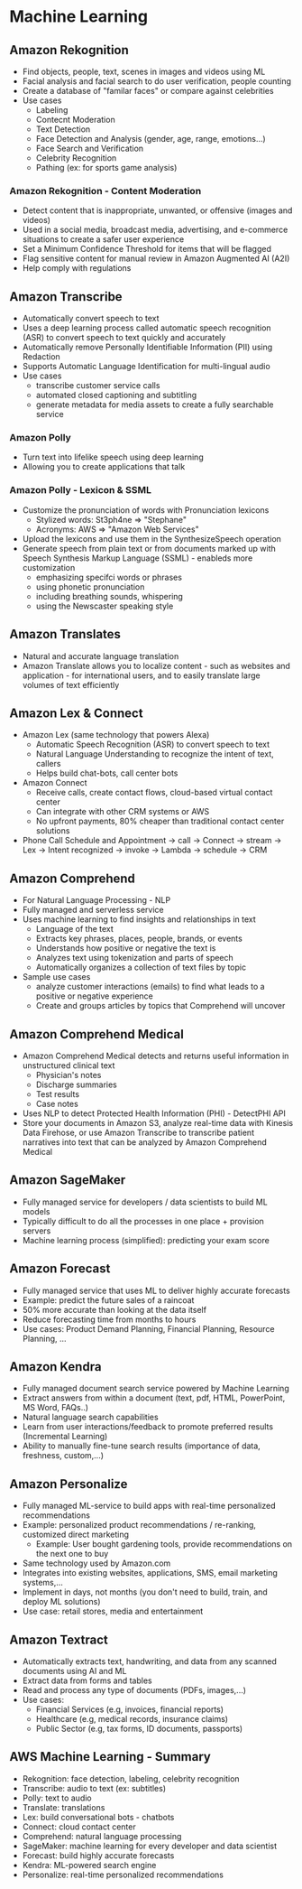 # Machine Learning

## Amazon Rekognition

- Find objects, people, text, scenes in images and videos using ML
- Facial analysis and facial search to do user verification, people counting
- Create a database of "familar faces" or compare against celebrities
- Use cases
    - Labeling
    - Contecnt Moderation
    - Text Detection
    - Face Detection and Analysis (gender, age, range, emotions...)
    - Face Search and Verification
    - Celebrity Recognition
    - Pathing (ex: for sports game analysis)

### Amazon Rekognition - Content Moderation

- Detect content that is inappropriate, unwanted, or offensive (images and videos)
- Used in a social media, broadcast media, advertising, and e-commerce situations to create a safer user experience
- Set a Minimum Confidence Threshold for items that will be flagged
- Flag sensitive content for manual review in Amazon Augmented AI (A2I)
- Help comply with regulations

## Amazon Transcribe

- Automatically convert speech to text
- Uses a deep learning process called automatic speech recognition (ASR) to convert speech to text quickly and accurately
- Automatically remove Personally Identifiable Information (PII) using Redaction
- Supports Automatic Language Identification for multi-lingual audio
- Use cases
    - transcribe customer service calls
    - automated closed captioning and subtitling
    - generate metadata for media assets to create a fully searchable service

### Amazon Polly

- Turn text into lifelike speech using deep learning
- Allowing you to create applications that talk

### Amazon Polly - Lexicon & SSML

- Customize the pronunciation of words with Pronunciation lexicons
    - Stylized words: St3ph4ne => "Stephane"
    - Acronyms: AWS => "Amazon Web Services"
- Upload the lexicons and use them in the SynthesizeSpeech operation
- Generate speech from plain text or from documents marked up with Speech Synthesis Markup Language (SSML) - enableds more customization
    - emphasizing specifci words or phrases
    - using phonetic pronunciation
    - including breathing sounds, whispering
    - using the Newscaster speaking style

## Amazon Translates

- Natural and accurate language translation
- Amazon Translate allows you to localize content - such as websites and application - for international users, and to easily translate large volumes of text efficiently

## Amazon Lex & Connect

- Amazon Lex (same technology that powers Alexa)
    - Automatic Speech Recognition (ASR) to convert speech to text
    - Natural Language Understanding to recognize the intent of text, callers
    - Helps build chat-bots, call center bots
- Amazon Connect
    - Receive calls, create contact flows, cloud-based virtual contact center
    - Can integrate with other CRM systems or AWS
    - No upfront payments, 80% cheaper than traditional contact center solutions
- Phone Call Schedule and Appointment -> call -> Connect -> stream -> Lex -> Intent recognized -> invoke -> Lambda -> schedule -> CRM

## Amazon Comprehend

- For Natural Language Processing - NLP
- Fully managed and serverless service
- Uses machine learning to find insights and relationships in text
    - Language of the text
    - Extracts key phrases, places, people, brands, or events
    - Understands how positive or negative the text is
    - Analyzes text using tokenization and parts of speech
    - Automatically organizes a collection of text files by topic
- Sample use cases
    - analyze customer interactions (emails) to find what leads to a positive or negative experience
    - Create and groups articles by topics that Comprehend will uncover

## Amazon Comprehend Medical

- Amazon Comprehend Medical detects and returns useful information in unstructured clinical text
    - Physician's notes
    - Discharge summaries
    - Test results
    - Case notes
- Uses NLP to detect Protected Health Information (PHI) - DetectPHI API
- Store your documents in Amazon S3, analyze real-time data with Kinesis Data Firehose, or use Amazon Transcribe to transcribe patient narratives into text that can be analyzed by Amazon Comprehend Medical

## Amazon SageMaker

- Fully managed service for developers / data scientists to build ML models
- Typically difficult to do all the processes in one place + provision servers
- Machine learning process (simplified): predicting your exam score

## Amazon Forecast

- Fully managed service that uses ML to deliver highly accurate forecasts
- Example: predict the future sales of a raincoat
- 50% more accurate than looking at the data itself
- Reduce forecasting time from months to hours
- Use cases: Product Demand Planning, Financial Planning, Resource Planning, ...

## Amazon Kendra

- Fully managed document search service powered by Machine Learning
- Extract answers from within a document (text, pdf, HTML, PowerPoint, MS Word, FAQs..)
- Natural language search capabilities
- Learn from user interactions/feedback to promote preferred results (Incremental Learning)
- Ability to manually fine-tune search results (importance of data, freshness, custom,...)

## Amazon Personalize

- Fully managed ML-service to build apps with real-time personalized recommendations
- Example: personalized product recommendations / re-ranking, customized direct marketing
    - Example: User bought gardening tools, provide recommendations on the next one to buy
- Same technology used by Amazon.com
- Integrates into existing websites, applications, SMS, email marketing systems,...
- Implement in days, not months (you don't need to build, train, and deploy ML solutions)
- Use case: retail stores, media and entertainment

## Amazon Textract

- Automatically extracts text, handwriting, and data from any scanned documents using AI and ML
- Extract data from forms and tables
- Read and process any type of documents (PDFs, images,...)
- Use cases:
    - Financial Services (e.g, invoices, financial reports)
    - Healthcare (e.g, medical records, insurance claims)
    - Public Sector (e.g, tax forms, ID documents, passports)

## AWS Machine Learning - Summary
- Rekognition: face detection, labeling, celebrity recognition
- Transcribe: audio to text (ex: subtitles)
- Polly: text to audio
- Translate: translations
- Lex: build conversational bots - chatbots
- Connect: cloud contact center
- Comprehend: natural language processing
- SageMaker: machine learning for every developer and data scientist
- Forecast: build highly accurate forecasts
- Kendra: ML-powered search engine
- Personalize: real-time personalized recommendations






